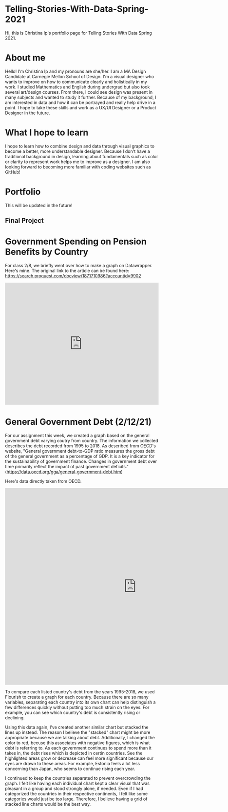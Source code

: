 # Telling-Stories-With-Data-Spring-2021
Hi, this is Christina Ip's portfolio page for Telling Stories With Data Spring 2021.

# About me
Hello! I'm Christina Ip and my pronouns are she/her. I am a MA Design Candidate at Carnegie Mellon School of Design. I'm a visual designer who wants to improve on how to communicate clearly and holistically in my work. I studied Mathematics and English during undergrad but also took several art/design courses. From there, I could see design was present in many subjects and wanted to study it further. Because of my background, I am interested in data and how it can be portrayed and really help drive in a point. I hope to take these skills and work as a UX/UI Designer or a Product Designer in the future.

# What I hope to learn
I hope to learn how to combine design and data through visual graphics to become a better, more understandable designer. Because I don't have a traditional background in design, learning about fundamentals such as color or clarity to represent work helps me to improve as a designer. I am also looking forward to becoming more familiar with coding websites such as GitHub!

# Portfolio 
This will be updated in the future!

## Final Project

# Government Spending on Pension Benefits by Country
For class 2/8, we briefly went over how to make a graph on Datawrapper. Here's mine. 
The original link to the article can be found here: https://search.proquest.com/docview/1871710986?accountid=9902

<iframe title="Government Spending on Pension Benefits by Country" aria-label="chart" id="datawrapper-chart-cYQLR" src="https://datawrapper.dwcdn.net/cYQLR/1/" scrolling="no" frameborder="0" style="width: 0; min-width: 100% !important; border: none;" height="400"></iframe><script type="text/javascript">!function(){"use strict";window.addEventListener("message",(function(a){if(void 0!==a.data["datawrapper-height"])for(var e in a.data["datawrapper-height"]){var t=document.getElementById("datawrapper-chart-"+e)||document.querySelector("iframe[src*='"+e+"']");t&&(t.style.height=a.data["datawrapper-height"][e]+"px")}}))}();
 

# King County Cumulative Case Counts (Feb 28 - April 12th)
For class 2/10, we went over how to make a graph on Flourish. The original data can be found here:
https://kingcounty.gov/depts/health/covid-19/data/daily-summary.aspx
 
<div class="flourish-embed flourish-chart" data-src="visualisation/5255849"><script src="https://public.flourish.studio/resources/embed.js"></script></div>

# General Government Debt (2/12/21) 
For our assignment this week, we created a graph based on the general government debt varying coutry from country. The information we collected describes the debt recorded from 1995 to 2018. As described from OECD's website, "General government debt-to-GDP ratio measures the gross debt of the general government as a percentage of GDP. It is a key indicator for the sustainability of government finance. Changes in government debt over time primarily reflect the impact of past government deficits." (https://data.oecd.org/gga/general-government-debt.htm) 

Here's data directly taken from OECD.

<iframe src="https://data.oecd.org/chart/6gJK" width="860" height="645" style="border: 0" mozallowfullscreen="true" webkitallowfullscreen="true" allowfullscreen="true"><a href="https://data.oecd.org/chart/6gJK" target="_blank">OECD Chart: General government debt, Total, % of GDP, Annual, 1995 – 2018</a></iframe>

To compare each listed country's debt from the years 1995-2018, we used Flourish to create a graph for each country. Because there are so many variables, separating each country into its own chart can help distinguish a few differences quickly without putting too much strain on the eyes. For example, you can see which country's debt is consistently rising or declining.

<div class="flourish-embed flourish-chart" data-src="visualisation/5283046"><script src="https://public.flourish.studio/resources/embed.js"></script></div>

Using this data again, I've created another similar chart but stacked the lines up instead. The reason I believe the "stacked" chart might be more appropriate because we are talking about debt. Additionally, I changed the color to red, becuse this associates with negative figures, which is what debt is referring to. As each government continues to spend more than it takes in, the debt rises which is depicted in certin countries. See the highlighted areas grow or decrease can feel more significant because our eyes are drawn to these areas. For example, Estonia feels a lot less concerning than Japan, who seems to continue rising each year. 
 
I continued to keep the countries separated to prevent overcrowding the graph. I felt like having each individual chart kept a clear visual that was pleasant in a group and stood strongly alone, if needed. Even if I had categorized the countries in their respective continents, I felt like some categories would just be too large. Therefore, I believe having a grid of stacked line charts would be the best way.
 
<div class="flourish-embed flourish-chart" data-src="visualisation/5283710"><script src="https://public.flourish.studio/resources/embed.js"></script></div>
